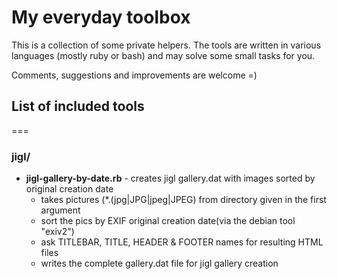 # My everyday toolbox

This is a collection of some private helpers. The tools are written in various languages (mostly ruby or bash) and may solve some small tasks for you.

Comments, suggestions and improvements are welcome =)


## List of included tools
===
### jigl/
* **jigl-gallery-by-date.rb** - creates jigl gallery.dat with images sorted by original creation date<br>
  - takes pictures (*.(jpg|JPG|jpeg|JPEG) from directory given in the first argument
  - sort the pics by EXIF original creation date(via the debian tool "exiv2")
  - ask TITLEBAR, TITLE, HEADER & FOOTER names for resulting HTML files
  - writes the complete gallery.dat file for jigl gallery creation
